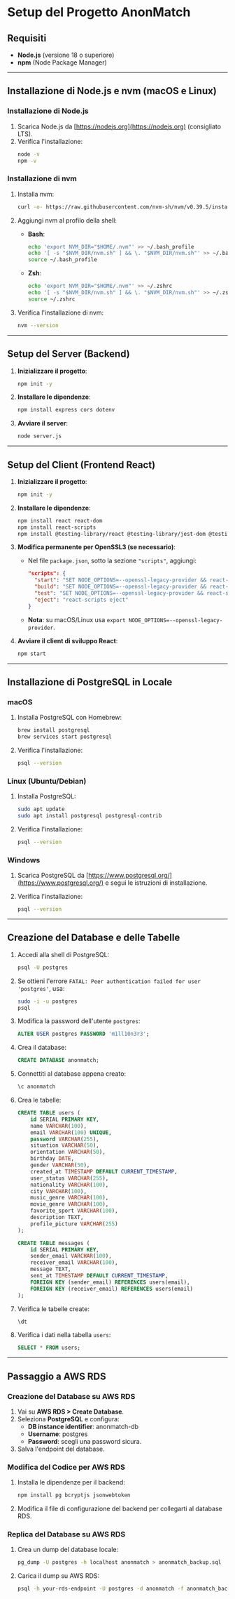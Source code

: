 # Setup del Progetto AnonMatch

## Requisiti
- **Node.js** (versione 18 o superiore)
- **npm** (Node Package Manager)

---

## Installazione di Node.js e nvm (macOS e Linux)

### Installazione di Node.js
1. Scarica Node.js da [https://nodejs.org](https://nodejs.org) (consigliato LTS).
2. Verifica l'installazione:
   ```bash
   node -v
   npm -v
   ```

### Installazione di nvm
1. Installa nvm:
   ```bash
   curl -o- https://raw.githubusercontent.com/nvm-sh/nvm/v0.39.5/install.sh | bash
   ```

2. Aggiungi nvm al profilo della shell:
   - **Bash**:
     ```bash
     echo 'export NVM_DIR="$HOME/.nvm"' >> ~/.bash_profile
     echo '[ -s "$NVM_DIR/nvm.sh" ] && \. "$NVM_DIR/nvm.sh"' >> ~/.bash_profile
     source ~/.bash_profile
     ```
   - **Zsh**:
     ```bash
     echo 'export NVM_DIR="$HOME/.nvm"' >> ~/.zshrc
     echo '[ -s "$NVM_DIR/nvm.sh" ] && \. "$NVM_DIR/nvm.sh"' >> ~/.zshrc
     source ~/.zshrc
     ```

3. Verifica l'installazione di nvm:
   ```bash
   nvm --version
   ```

---

## Setup del Server (Backend)

1. **Inizializzare il progetto**:
   ```bash
   npm init -y
   ```

2. **Installare le dipendenze**:
   ```bash
   npm install express cors dotenv
   ```

3. **Avviare il server**:
   ```bash
   node server.js
   ```

---

## Setup del Client (Frontend React)

1. **Inizializzare il progetto**:
   ```bash
   npm init -y
   ```

2. **Installare le dipendenze**:
   ```bash
   npm install react react-dom
   npm install react-scripts
   npm install @testing-library/react @testing-library/jest-dom @testing-library/user-event web-vitals
   ```

3. **Modifica permanente per OpenSSL3 (se necessario)**:
   - Nel file `package.json`, sotto la sezione `"scripts"`, aggiungi:
     ```json
     "scripts": {
       "start": "SET NODE_OPTIONS=--openssl-legacy-provider && react-scripts start",
       "build": "SET NODE_OPTIONS=--openssl-legacy-provider && react-scripts build",
       "test": "SET NODE_OPTIONS=--openssl-legacy-provider && react-scripts test",
       "eject": "react-scripts eject"
     }
     ```
   - **Nota**: su macOS/Linux usa `export NODE_OPTIONS=--openssl-legacy-provider`.

4. **Avviare il client di sviluppo React**:
   ```bash
   npm start
   ```

---

## Installazione di PostgreSQL in Locale

### macOS
1. Installa PostgreSQL con Homebrew:
   ```bash
   brew install postgresql
   brew services start postgresql
   ```

2. Verifica l'installazione:
   ```bash
   psql --version
   ```

### Linux (Ubuntu/Debian)
1. Installa PostgreSQL:
   ```bash
   sudo apt update
   sudo apt install postgresql postgresql-contrib
   ```

2. Verifica l'installazione:
   ```bash
   psql --version
   ```

### Windows
1. Scarica PostgreSQL da [https://www.postgresql.org/](https://www.postgresql.org/) e segui le istruzioni di installazione.

2. Verifica l'installazione:
   ```bash
   psql --version
   ```

---

## Creazione del Database e delle Tabelle

1. Accedi alla shell di PostgreSQL:
   ```bash
   psql -U postgres
   ```

2. Se ottieni l'errore `FATAL: Peer authentication failed for user 'postgres'`, usa:
   ```bash
   sudo -i -u postgres
   psql
   ```

3. Modifica la password dell'utente `postgres`:
   ```sql
   ALTER USER postgres PASSWORD 'm1ll10n3r3';
   ```

4. Crea il database:
   ```sql
   CREATE DATABASE anonmatch;
   ```

5. Connettiti al database appena creato:
   ```sql
   \c anonmatch
   ```

6. Crea le tabelle:
   ```sql
   CREATE TABLE users (
       id SERIAL PRIMARY KEY,
       name VARCHAR(100),
       email VARCHAR(100) UNIQUE,
       password VARCHAR(255),
       situation VARCHAR(50),
       orientation VARCHAR(50),
       birthday DATE,
       gender VARCHAR(50),
       created_at TIMESTAMP DEFAULT CURRENT_TIMESTAMP,
       user_status VARCHAR(255),
       nationality VARCHAR(100),
       city VARCHAR(100),
       music_genre VARCHAR(100),
       movie_genre VARCHAR(100),
       favorite_sport VARCHAR(100),
       description TEXT,
       profile_picture VARCHAR(255)
   );

   CREATE TABLE messages (
       id SERIAL PRIMARY KEY,
       sender_email VARCHAR(100),
       receiver_email VARCHAR(100),
       message TEXT,
       sent_at TIMESTAMP DEFAULT CURRENT_TIMESTAMP,
       FOREIGN KEY (sender_email) REFERENCES users(email),
       FOREIGN KEY (receiver_email) REFERENCES users(email)
   );
   ```

7. Verifica le tabelle create:
   ```sql
   \dt
   ```

8. Verifica i dati nella tabella `users`:
   ```sql
   SELECT * FROM users;
   ```

---

## Passaggio a AWS RDS

### Creazione del Database su AWS RDS
1. Vai su **AWS RDS > Create Database**.
2. Seleziona **PostgreSQL** e configura:
   - **DB instance identifier**: anonmatch-db
   - **Username**: postgres
   - **Password**: scegli una password sicura.
3. Salva l'endpoint del database.

### Modifica del Codice per AWS RDS
1. Installa le dipendenze per il backend:
   ```bash
   npm install pg bcryptjs jsonwebtoken
   ```

2. Modifica il file di configurazione del backend per collegarti al database RDS.

### Replica del Database su AWS RDS
1. Crea un dump del database locale:
   ```bash
   pg_dump -U postgres -h localhost anonmatch > anonmatch_backup.sql
   ```

2. Carica il dump su AWS RDS:
   ```bash
   psql -h your-rds-endpoint -U postgres -d anonmatch -f anonmatch_backup.sql
   ```
